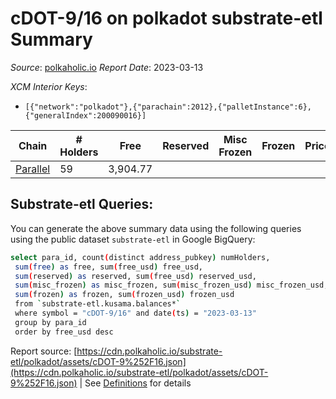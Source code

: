 # cDOT-9/16 on polkadot substrate-etl Summary

_Source_: [polkaholic.io](https://polkaholic.io) *Report Date*: 2023-03-13


*XCM Interior Keys*:
* `[{"network":"polkadot"},{"parachain":2012},{"palletInstance":6},{"generalIndex":200090016}]`


| Chain | # Holders | Free | Reserved | Misc Frozen | Frozen | Price | AssetID |
| ----- | --------- | ---- | -------- | ----------- | ------ | ----- | ------- |
| [Parallel](/polkadot/2012-parallel) | 59 | 3,904.77  |   |    |   |  | `{"Token":"200090016"}` |

## Substrate-etl Queries:
You can generate the above summary data using the following queries using the public dataset `substrate-etl` in Google BigQuery:
```bash
select para_id, count(distinct address_pubkey) numHolders, 
 sum(free) as free, sum(free_usd) free_usd,
 sum(reserved) as reserved, sum(free_usd) reserved_usd,
 sum(misc_frozen) as misc_frozen, sum(misc_frozen_usd) misc_frozen_usd,
 sum(frozen) as frozen, sum(frozen_usd) frozen_usd
 from `substrate-etl.kusama.balances*` 
 where symbol = "cDOT-9/16" and date(ts) = "2023-03-13"
 group by para_id
 order by free_usd desc
```


Report source: [https://cdn.polkaholic.io/substrate-etl/polkadot/assets/cDOT-9%252F16.json](https://cdn.polkaholic.io/substrate-etl/polkadot/assets/cDOT-9%252F16.json) | See [Definitions](/DEFINITIONS.md) for details
